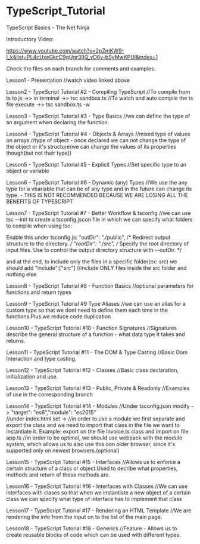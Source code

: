 # TypeScript_Tutorial
TypeScript Basics - The Net Ninja

Introductory Video:

https://www.youtube.com/watch?v=2pZmKW9-I_k&list=PL4cUxeGkcC9gUgr39Q_yD6v-bSyMwKPUI&index=1

Check the files on each branch for comments and examples.

Lesson1 - Presentation
//watch video linked above

Lesson2 - TypeScript Tutorial #2 - Compiling TypeScript
//To compile from ts to js ->> in terminal ->> tsc sandbox.ts
//To watch and auto compile the ts file execute ->> tsc sandbox.ts -w

Lesson3 - TypeScript Tutorial #3 - Type Basics
//we can define the type of an argument when declaring the function.

Lesson4 - TypeScript Tutorial #4 - Objects & Arrays
//mixed type of values on arrays
//type of object - once declared we can not change the type of the object or it's structure(we can change the values of its properties though(but not their type))

Lesson5 - TypeScript Tutorial #5 - Explicit Types
//Set specific type to an object or variable

Lesson6 - TypeScript Tutorial #6 - Dynamic (any) Types
//We use the any type for a vbariable that can be of any type and in the future can change its type. - THIS IS NOT RECOMMENDED BECAUSE WE ARE LOSING ALL THE BENEFITS OF TYPESCRIPT

Lesson7 - TypeScript Tutorial #7 - Better Workflow & tsconfig
//we can use tsc --init to create a tsconfig.jscon file in which we can specify what folders to compile when using tsc:    

Enable this under tsconfig.js:
"outDir": "./public",    /* Redirect output structure to the directory. */
"rootDir": "./src",      /* Specify the root directory of input files. Use to control the output directory structure with --outDir. */

and at the end, to include only the files in a specific folder(ex: src) we should add
"include":["src"] //include ONLY files inside the src folder and nothing else

Lesson8 - TypeScript Tutorial #8 - Function Basics
//optional parameters for functions and return types

Lesson9 - TypeScript Tutorial #9 Type Aliases
//we can use an alias for a custom type so that we dont need to define them each time in the functions.Plus we reduce code duplication

Lesson10 - TypeScript Tutorial #10 - Function Signatures
//Signatures describe the general structure of a function - what data type it takes and returns.

Lesson11 - TypeScript Tutorial #11 - The DOM & Type Casting
//Basic Dom Interaction and type casting.

Lesson12 - TypeScript Tutorial #12 - Classes
//Basic class declaration, initialization and use.

Lesson13 - TypeScript Tutorial #13 - Public, Private & Readonly
//Examples of use in the corresponding branch

Lesson14 - TypeScript Tutorial #14 - Modules
//Under tsconfig.json modify ->  "target": "es6","module": "es2015"  
//under index.html set -> <script type  = "module" src='app.js'></script>
//in order to use a module we first separate and export the class and we need to import that class in the file we want to instantiate it. Example: export on the file Invoice.ts class and import on file app.ts
//in order to be optimal, we should use webpack with the module system, which allows us to also use this oon older browser, since it's supported only on newest browsers.(optional)

Lesson15 - TypeScript Tutorial #15 - Interfaces
//Allows us to enforce a certain structure of a class or object.Used to decribe what properties, methods and return of those methods are.

Lesson16 - TypeScript Tutorial #16 - Interfaces with Classes
//We can use interfaces with clases so that when we instantiate a new object of a certain class we can specify what type of interface has to implement that class

Lesson17 - TypeScript Tutorial #17 - Rendering an HTML Template
//We are rendering the info from the input on to the list of the main page.

Lesson18 - TypeScript Tutorial #18 - Generics
//Feature  - Allows us to create reusable blocks of code which can be used with different types.
